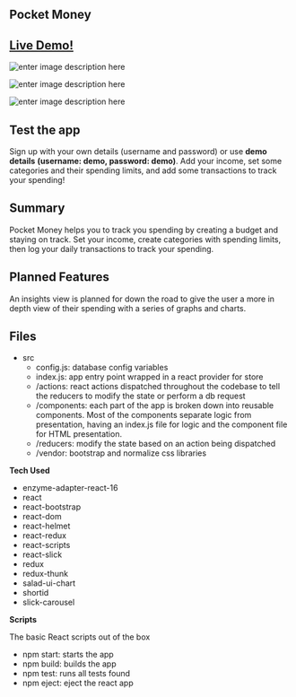 Pocket Money
------------------------------

[Live Demo!](pocketmoney.netlify.com)
-------------------------------------

![enter image description here](http://oi65.tinypic.com/eijwg3.jpg)

![enter image description here](http://oi65.tinypic.com/io2kpj.jpg)

![enter image description here](http://oi65.tinypic.com/14ayejs.jpg)

Test the app
------------
Sign up with your own details (username and password) or use **demo details** **(username: demo, password: demo)**. 
Add your income, set some categories and their spending limits, and add some transactions to track your spending!

Summary
-------
Pocket Money helps you to track you spending by creating a budget and staying on track. Set your income, create categories with spending limits, then log your daily transactions to track your spending.

Planned Features
----------------
An insights view is planned for down the road to give the user a more in depth view of their spending with a series of graphs and charts.

Files
----------------

 - src
   - config.js: database config variables
   - index.js: app entry point wrapped in a react provider for store
   - /actions: react actions dispatched throughout the codebase to tell the reducers to modify the state or perform a db request
   - /components: each part of the app is broken down into reusable components. Most of the components separate logic from presentation, having an index.js file for logic and the component file for HTML presentation.
   - /reducers: modify the state based on an action being dispatched
   - /vendor: bootstrap and normalize css libraries

**Tech Used**

 - enzyme-adapter-react-16
 - react
 - react-bootstrap
 - react-dom
 - react-helmet
 - react-redux
 - react-scripts
 - react-slick
 - redux
 - redux-thunk
 - salad-ui-chart
 - shortid
 - slick-carousel

**Scripts**

The basic React scripts out of the box

 - npm start: starts the app
 - npm build: builds the app
 - npm test: runs all tests found
 - npm eject: eject the react app